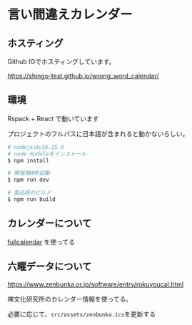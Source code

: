 # 言い間違えカレンダー

## ホスティング

Github IOでホスティングしています。

https://shingo-test.github.io/wrong_word_calendar/

## 環境

Rspack + React で動いています

プロジェクトのフルパスに日本語が含まれると動かないらしい。

```sh
# nodejsはv18.15.0
# node moduleをインストール
$ npm install

# 開発用HMR起動
$ npm run dev

# 製品版のビルド
$ npm run build
```

## カレンダーについて

[fullcalendar](https://fullcalendar.io/docs/react) を使ってる

## 六曜データについて

https://www.zenbunka.or.jp/software/entry/rokuyoucal.html

禅文化研究所のカレンダー情報を使ってる。

必要に応じて、`src/assets/zenbunka.ics`を更新する
